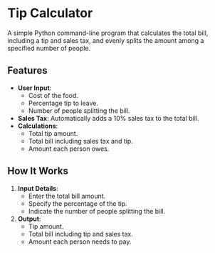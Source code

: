 # Tip Calculator

A simple Python command-line program that calculates the total bill, including a tip and sales tax, and evenly splits the amount among a specified number of people.

## Features

- **User Input**: 
  - Cost of the food.
  - Percentage tip to leave.
  - Number of people splitting the bill.
- **Sales Tax**: Automatically adds a 10% sales tax to the total bill.
- **Calculations**:
  - Total tip amount.
  - Total bill including sales tax and tip.
  - Amount each person owes.

## How It Works

1. **Input Details**:
   - Enter the total bill amount.
   - Specify the percentage of the tip.
   - Indicate the number of people splitting the bill.
2. **Output**:
   - Tip amount.
   - Total bill including tip and sales tax.
   - Amount each person needs to pay.
